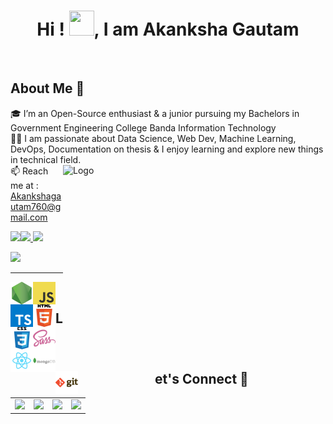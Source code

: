 <h1 align='center'> Hi ! <img src="https://github.com/TheDudeThatCode/TheDudeThatCode/blob/master/Assets/Hi.gif"  width="40" height="40">, I am Akanksha Gautam </h1>
<br />

## About Me 🚀

🎓 I’m an Open-Source enthusiast & a junior pursuing my Bachelors in Government Engineering College Banda Information Technology </br>
👨‍💻 I am passionate about Data Science, Web Dev, Machine Learning, DevOps, Documentation on thesis & I enjoy learning and explore new things in technical field. </br>
 <img src="https://cdn.dribbble.com/users/1519660/screenshots/4536550/girl-_-laptop.gif" align="right" alt="Logo" width="420" height="330">
 📫 Reach me at : Akankshagautam760@gmail.com
 
<a href="https://github.com/Akanksha-codes">
    <img align="left" src="https://github-readme-stats.vercel.app/api/top-langs/?username=Akanksha-codes&title_color=002573&text_color=002573" />
  </a>
  <a href="https://github.com/Akanksha-codes">
    <img src="https://github-readme-stats.vercel.app/api?username=Akanksha-codes&title_color=002573&show_icons=true&3&icon_color=28057D" />
  </a>
  <a href="https://Akanksha-codes/github-profile-views-counter">
    <img src="https://komarev.com/ghpvc/?username=Akanksha-codes">
</a>

[Ÿ HŸPE]: https://yhype.me
[GitHub Profile Views Counter]: https://github.com/Akanksha-codes
![]((https://hit.yhype.me/github/profile?user_id=68818469))
  <hr>
  <img align="left" alt="Node.js" width="36px" src="https://raw.githubusercontent.com/github/explore/80688e429a7d4ef2fca1e82350fe8e3517d3494d/topics/nodejs/nodejs.png" />
  <img align="left" alt="JS" width="36px" src="https://raw.githubusercontent.com/github/explore/80688e429a7d4ef2fca1e82350fe8e3517d3494d/topics/javascript/javascript.png"/>
  <img align="left" alt="TS" width="36px" src="https://raw.githubusercontent.com/github/explore/80688e429a7d4ef2fca1e82350fe8e3517d3494d/topics/typescript/typescript.png"/>
  <img align="left" alt="HTML5" width="36px" src="https://raw.githubusercontent.com/github/explore/80688e429a7d4ef2fca1e82350fe8e3517d3494d/topics/html/html.png" />
  <img align="left" alt="CSS3" width="36px" src="https://raw.githubusercontent.com/github/explore/80688e429a7d4ef2fca1e82350fe8e3517d3494d/topics/css/css.png" />
  <img align="left" alt="Sass" width="36px" src="https://raw.githubusercontent.com/github/explore/80688e429a7d4ef2fca1e82350fe8e3517d3494d/topics/sass/sass.png" />
  <img align="left" alt="React" width="36px" src="https://raw.githubusercontent.com/github/explore/80688e429a7d4ef2fca1e82350fe8e3517d3494d/topics/react/react.png" />
  <img align="left" alt="MongoDB" width="36px" src="https://raw.githubusercontent.com/github/explore/80688e429a7d4ef2fca1e82350fe8e3517d3494d/topics/mongodb/mongodb.png" />
  <img align="left" alt="Git" width="36px" src="https://raw.githubusercontent.com/github/explore/80688e429a7d4ef2fca1e82350fe8e3517d3494d/topics/git/git.png" />
 
 

  <br>
  <h2 align='center'>Let's Connect 🤝 </h2>
  
  <table align="center"><tr><td align="center">
  <a href="https://www.linkedin.com/in/akanksha-gautam-34773a192/">
  <img  width="24px" src="https://cdn.jsdelivr.net/npm/simple-icons@v3/icons/linkedin.svg"  />
</a></td>
 <td>
<a href="https://twitter.com/Akanksh61960794">
  <img  width="26px" src="https://cdn.jsdelivr.net/npm/simple-icons@v3/icons/twitter.svg" />
</a></td>
 <td>
<a href="akankshagautam760@gmail.com">
  <img  width="26px" src="https://cdn.jsdelivr.net/npm/simple-icons@v3/icons/gmail.svg" />
 </a></td>
 <td>
<a href="https://medium.com/@1773413003">
   <img  width="26px" src="https://cdn.jsdelivr.net/npm/simple-icons@v3/icons/medium.svg" />
</a></td>
 </tr>
</table>

